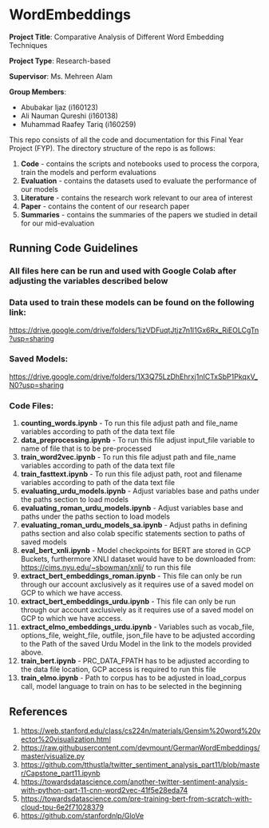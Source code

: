 # WordEmbeddings

**Project Title**: Comparative Analysis of Different Word Embedding Techniques

**Project Type**: Research-based

**Supervisor**: Ms. Mehreen Alam

**Group Members**:
- Abubakar Ijaz (i160123)
- Ali Nauman Qureshi (i160138)
- Muhammad Raafey Tariq (i160259)

This repo consists of all the code and documentation for this Final Year Project (FYP). The directory structure of the repo is as follows:

1. **Code** - contains the scripts and notebooks used to process the corpora, train the models and perform evaluations
2. **Evaluation** - contains the datasets used to evaluate the performance of our models
3. **Literature** - contains the research work relevant to our area of interest
4. **Paper** - contains the content of our research paper
5. **Summaries** - contains the summaries of the papers we studied in detail for our mid-evaluation

## Running Code Guidelines
### All files here can be run and used with Google Colab after adjusting the variables described below
### Data used to train these models can be found on the following link:
https://drive.google.com/drive/folders/1jzVDFuqtJtjz7n1l1Gx6Rx_RiEOLCgTn?usp=sharing
### Saved Models:
https://drive.google.com/drive/folders/1X3Q75LzDhEhrxj1nICTxSbP1PkqxV_N0?usp=sharing
### Code Files:

1. **counting_words.ipynb** - To run this file adjust path and file_name variables according to path of the data text file
2. **data_preprocessing.ipynb** - To run this file adjust input_file variable to name of file that is to be pre-processed
3. **train_word2vec.ipynb** - To run this file adjust path and file_name variables according to path of the data text file
4. **train_fasttext.ipynb** - To run this file adjust path, root and filename variables according to path of the data text file
5. **evaluating_urdu_models.ipynb** - Adjust variables base and paths under the paths section to load models
6. **evaluating_roman_urdu_models.ipynb** - Adjust variables base and paths under the paths section to load models
7. **evaluating_roman_urdu_models_sa.ipynb** - Adjust paths in defining paths section and also colab specific statements section to paths of saved models
8. **eval_bert_xnli.ipynb** - Model checkpoints for BERT are stored in GCP Buckets, furthermore XNLI dataset would have to be downloaded from: https://cims.nyu.edu/~sbowman/xnli/ to run this file
9. **extract_bert_embeddings_roman.ipynb** - This file can only be run through our account axclusively as it requires use of a saved model on GCP to which we have access.
10. **extract_bert_embeddings_urdu.ipynb** - This file can only be run through our account axclusively as it requires use of a saved model on GCP to which we have access.
11. **extract_elmo_embeddings_urdu.ipynb** - Variables such as vocab_file, options_file, weight_file, outfile, json_file have to be adjusted according to the Path of the saved Urdu Model in the link to the models provided above.
12. **train_bert.ipynb** - PRC_DATA_FPATH has to be adjusted according to the data file location, GCP access is required to run this file
13. **train_elmo.ipynb** - Path to corpus has to be adjusted in load_corpus call, model language to train on has to be selected in the beginning

## References
1. https://web.stanford.edu/class/cs224n/materials/Gensim%20word%20vector%20visualization.html
2. https://raw.githubusercontent.com/devmount/GermanWordEmbeddings/master/visualize.py
3. https://github.com/tthustla/twitter_sentiment_analysis_part11/blob/master/Capstone_part11.ipynb
4. https://towardsdatascience.com/another-twitter-sentiment-analysis-with-python-part-11-cnn-word2vec-41f5e28eda74
5. https://towardsdatascience.com/pre-training-bert-from-scratch-with-cloud-tpu-6e2f71028379
6. https://github.com/stanfordnlp/GloVe
